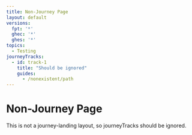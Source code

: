 ```yaml
---
title: Non-Journey Page
layout: default
versions:
  fpt: '*'
  ghec: '*'
  ghes: '*'
topics:
  - Testing
journeyTracks:
  - id: track-1
    title: "Should be ignored"
    guides:
      - /nonexistent/path
---
```


# Non-Journey Page

This is not a journey-landing layout, so journeyTracks should be ignored.
